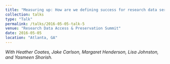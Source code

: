 ```yaml
---
title: "Measuring up: How are we defining success for research data services?"
collection: talks
type: "Talk"
permalink: /talks/2016-05-05-talk-5
venue: "Research Data Access & Preservation Summit"
date: 2016-05-05
location: "Atlanta, GA"
---
```


*With Heather Coates, Jake Carlson, Margaret Henderson, Lisa Johnston, and Yasmeen Shorish.*
